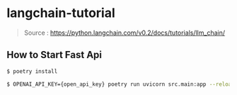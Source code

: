 # langchain-tutorial

> Source : https://python.langchain.com/v0.2/docs/tutorials/llm_chain/

## How to Start Fast Api

```bash
$ poetry install
```

```bash
$ OPENAI_API_KEY={open_api_key} poetry run uvicorn src.main:app --reload
```

